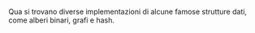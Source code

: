 Qua si trovano diverse implementazioni di alcune famose strutture dati, come alberi binari, grafi e hash. 